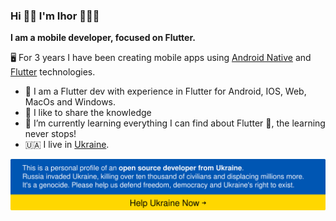 ### Hi 👋🏻 I'm Ihor 📱🇺🇦

**I am a mobile developer, focused on Flutter.**

 🖥️  For 3 years I have been creating mobile apps using [Android Native](https://developer.android.com/index.html) and [Flutter](https://flutter.dev/) technologies.
- 💙 I am a Flutter dev with experience in Flutter for Android, IOS, Web, MacOs and Windows.
- 🎤 I like to share the knowledge
- 🌱 I’m currently learning everything I can find about Flutter 💙, the learning never stops!
- 🇺🇦 I live in [Ukraine](https://goo.gl/maps/MCspakZUVRGEoH8w8).

[![Stand With Ukraine](https://raw.githubusercontent.com/vshymanskyy/StandWithUkraine/main/banner-personal-page.svg)](https://stand-with-ukraine.pp.ua)
